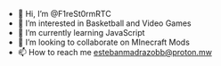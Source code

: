 - 👋 Hi, I’m @F1reSt0rmRTC
- 👀 I’m interested in Basketball and Video Games
- 🌱 I’m currently learning JavaScript
- 💞️ I’m looking to collaborate on MInecraft Mods
- 📫 How to reach me estebanmadrazobb@proton.mw

<!---
F1reSt0rmRTC/F1reSt0rmRTC is a ✨ special ✨ repository because its `README.md` (this file) appears on your GitHub profile.
You can click the Preview link to take a look at your changes.
--->
